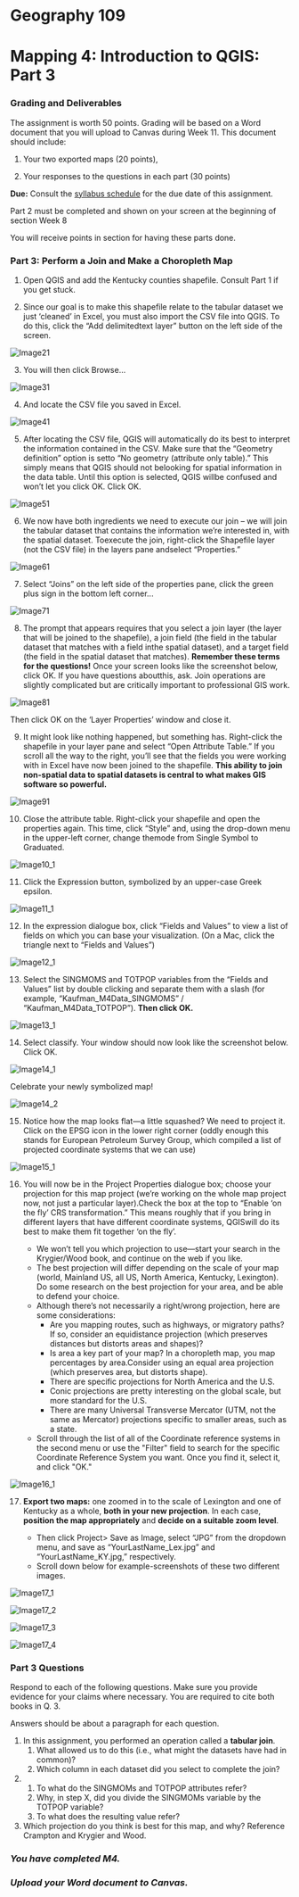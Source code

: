 # Geography 109

# Mapping 4: Introduction to QGIS: Part 3

### Grading and Deliverables 

The assignment is worth 50 points. Grading will be based on a Word document that you will upload to Canvas during Week 11. This document should include:

1. Your two exported maps (20 points),

2. Your responses to the questions in each part (30 points)

**Due:** Consult the [syllabus schedule](../../syllabus.md#viii-schedule) for the due date of this assignment.

Part 2 must be completed and shown on your screen at the beginning of section Week 8

You will receive points in section for having these parts done.

### Part 3: Perform a Join and Make a Choropleth Map

1. Open QGIS and add the Kentucky counties shapefile. Consult Part 1 if you get stuck.

2. Since our goal is to make this shapefile relate to the tabular dataset we just ‘cleaned’ in Excel, you must also import the CSV file into QGIS. To do this, click the “Add delimitedtext layer” button on the left side of the screen.

![Image21](images/Image21.jpeg)

3. You will then click Browse...

![Image31](images/Image31.jpeg)

4. And locate the CSV file you saved in Excel.

![Image41](images/Image41.jpeg)

5. After locating the CSV file, QGIS will automatically do its best to interpret the information contained in the CSV. Make sure that the “Geometry definition” option is setto “No geometry (attribute only table).” This simply means that QGIS should not belooking for spatial information in the data table. Until this option is selected, QGIS willbe confused and won’t let you click OK. Click OK.

![Image51](images/Image51.jpeg)

6. We now have both ingredients we need to execute our join – we will join the tabular dataset that contains the information we’re interested in, with the spatial dataset. Toexecute the join, right-click the Shapefile layer (not the CSV file) in the layers pane andselect “Properties.”

![Image61](images/Image61.jpeg)

7. Select “Joins” on the left side of the properties pane, click the green plus sign in the bottom left corner...

![Image71](images/Image71.jpeg)

8. The prompt that appears requires that you select a join layer (the layer that will be joined to the shapefile), a join field (the field in the tabular dataset that matches with a field inthe spatial dataset), and a target field (the field in the spatial dataset that matches). **Remember these terms for the questions!** Once your screen looks like the screenshot below, click OK. If you have questions aboutthis, ask. Join operations are slightly complicated but are critically important to professional GIS work.

![Image81](images/Image81.jpeg)

Then click OK on the ‘Layer Properties’ window and close it.

9. It might look like nothing happened, but something has. Right-click the shapefile in your layer pane and select “Open Attribute Table.” If you scroll all the way to the right, you’ll see that the fields you were working with in Excel have now been joined to the shapefile. **This ability to join non-spatial data to spatial datasets is central to what makes GIS software so powerful.**

![Image91](images/Image91.jpeg)

10. Close the attribute table. Right-click your shapefile and open the properties again. This time, click “Style” and, using the drop-down menu in the upper-left corner, change themode from Single Symbol to Graduated.

![Image10_1](images/Image10_1.jpeg)

11. Click the Expression button, symbolized by an upper-case Greek epsilon.

![Image11_1](images/Image11_1.jpeg)

12. In the expression dialogue box, click “Fields and Values” to view a list of fields on which you can base your visualization. (On a Mac, click the triangle next to “Fields and Values”)

![Image12_1](images/Image12_1.jpeg)

13. Select the SINGMOMS and TOTPOP variables from the “Fields and Values” list by double clicking and separate them with a slash (for example, “Kaufman_M4Data_SINGMOMS” / “Kaufman_M4Data_TOTPOP”). **Then click OK.**

![Image13_1](images/Image13_1.jpeg)

14. Select classify. Your window should now look like the screenshot below. Click OK.

![Image14_1](images/Image14_1.jpeg)

Celebrate your newly symbolized map!

![Image14_2](images/Image14_2.jpeg)

15. Notice how the map looks flat—a little squashed? We need to project it. Click on the EPSG icon in the lower right corner (oddly enough this stands for European Petroleum Survey Group, which compiled a list of projected coordinate systems that we can use)

![Image15_1](images/Image15_1.jpeg)

16. You will now be in the Project Properties dialogue box; choose your projection for this map project (we’re working on the whole map project now, not just a particular layer).Check the box at the top to “Enable ‘on the fly’ CRS transformation.” This means roughly that if you bring in different layers that have different coordinate systems, QGISwill do its best to make them fit together ‘on the fly’.

    * We won’t tell you which projection to use—start your search in the Krygier/Wood book, and continue on the web if you like.
    * The best projection will differ depending on the scale of your map (world, Mainland US, all US, North America, Kentucky, Lexington). Do some research on the best projection for your area, and be able to defend your choice.
    * Although there’s not necessarily a right/wrong projection, here are some considerations:
        * Are you mapping routes, such as highways, or migratory paths? If so, consider an equidistance projection (which preserves distances but distorts areas and shapes)?
        * Is area a key part of your map? In a choropleth map, you map percentages by area.Consider using an equal area projection (which preserves area, but distorts shape).
        * There are specific projections for North America and the U.S.
        * Conic projections are pretty interesting on the global scale, but more standard for the U.S.
        * There are many Universal Transverse Mercator (UTM, not the same as Mercator) projections specific to smaller areas, such as a state.
    * Scroll through the list of all of the Coordinate reference systems in the second menu or use the "Filter" field to search for the specific Coordinate Reference System you want. Once you find it, select it, and click "OK."

![Image16_1](images/Image16_1.jpeg)

17. **Export two maps:** one zoomed in to the scale of Lexington and one of Kentucky as a whole, **both in your new projection**. In each case, **position the map appropriately** and **decide on a suitable zoom level**.

    * Then click Project> Save as Image, select “JPG” from the dropdown menu, and save as “YourLastName_Lex.jpg” and “YourLastName_KY.jpg,” respectively.
    * Scroll down below for example-screenshots of these two different images.

![Image17_1](images/Image17_1.jpeg)

![Image17_2](images/Image17_2.jpeg)

![Image17_3](images/Image17_3.jpeg)

![Image17_4](images/Image17_4.jpeg)


### Part 3 Questions

Respond to each of the following questions. Make sure you provide evidence for your claims where necessary. You are required to cite both books in Q. 3.

Answers should be about a paragraph for each question.

1. In this assignment, you performed an operation called a **tabular join**.
	1. What allowed us to do this (i.e., what might the datasets have had in common)?
	2. Which column in each dataset did you select to complete the join?
2. 
	1. To what do the SINGMOMs and TOTPOP attributes refer?
	2. Why, in step X, did you divide the SINGMOMs variable by the TOTPOP variable?
	3. To what does the resulting value refer?
3. Which projection do you think is best for this map, and why? Reference Crampton and Krygier and Wood.

### _You have completed M4._

### _Upload your Word document to Canvas._

